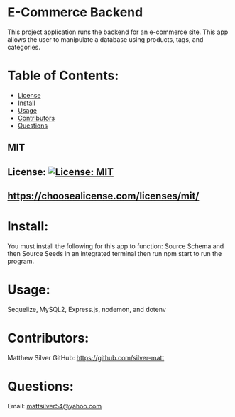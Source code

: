   # E-Commerce Backend

  This project application runs the backend for an e-commerce site. This app allows the user to manipulate a database using products, tags, and categories.



  # Table of Contents:
  * [License](#License)
  * [Install](#Install)
  * [Usage](#Usage)
  * [Contributors](#Contributors)
  * [Questions](#Questions)

  ## MIT
  ## License: [![License: MIT](https://img.shields.io/badge/License-MIT-yellow.svg)](https://opensource.org/licenses/MIT)
  ## https://choosealicense.com/licenses/mit/

  # Install:
  You must install the following for this app to function: Source Schema and then Source Seeds in an integrated terminal then run npm start to run the program.

  # Usage:
  Sequelize, MySQL2, Express.js, nodemon, and dotenv

  # Contributors:
  Matthew Silver
  GitHub: https://github.com/silver-matt

  # Questions:
  Email: mattsilver54@yahoo.com

